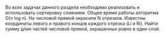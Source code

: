  Во всех задачах данного раздела необходимо реализовать и использовать сортировку слиянием. Общее время работы алгоритма O(n log n).
 На числовой прямой окрасили N отрезков. Известны координаты левого и правого концов каждого отрезка (Li и Ri). Найти сумму длин частей числовой прямой, окрашенных ровно в один слой.

